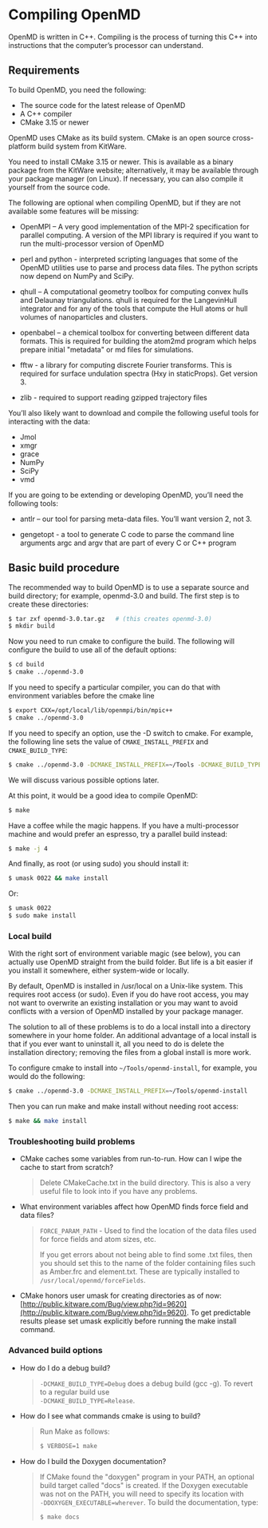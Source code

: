 # Compiling OpenMD

OpenMD is written in C++. Compiling is the process of turning this
C++ into instructions that the computer’s processor can understand.

## Requirements

To build OpenMD, you need the following:

* The source code for the latest release of OpenMD
* A C++ compiler
* CMake 3.15 or newer

OpenMD uses CMake as its build system. CMake is an open source
cross-platform build system from KitWare.

You need to install CMake 3.15 or newer. This is available as a
binary package from the KitWare website; alternatively, it may be
available through your package manager (on Linux). If necessary, you
can also compile it yourself from the source code.

The following are optional when compiling OpenMD, but if they are not
available some features will be missing:

* OpenMPI – A very good implementation of the MPI-2 specification
for parallel computing.  A version of the MPI library is required
if you want to run the multi-processor version of OpenMD

* perl and python - interpreted scripting languages that some of
the OpenMD utilities use to parse and process data files. The python
scripts now depend on NumPy and SciPy.

* qhull – A computational geometry toolbox for computing convex
hulls and Delaunay triangulations.  qhull is required for the
LangevinHull integrator and for any of the tools that compute the
Hull atoms or hull volumes of nanoparticles and clusters.

* openbabel – a chemical toolbox for converting between different
data formats.  This is required for building the atom2md program
which helps prepare initial "metadata" or md files for
simulations.

* fftw - a library for computing discrete Fourier transforms.  This
is required for surface undulation spectra (Hxy in
staticProps). Get version 3.

* zlib - required to support reading gzipped trajectory files

You’ll also likely want to download and compile the following useful
tools for interacting with the data:

  * Jmol
  * xmgr
  * grace
  * NumPy
  * SciPy
  * vmd

If you are going to be extending or developing OpenMD, you’ll need
the following tools:

* antlr – our tool for parsing meta-data files.  You’ll want
  version 2, not 3.  

* gengetopt - a tool to generate C code to parse the command line
  arguments argc and argv that are part of every C or C++ program

## Basic build procedure

The recommended way to build OpenMD is to use a separate source and
build directory; for example, openmd-3.0 and build. The first step
is to create these directories:

```bash
$ tar zxf openmd-3.0.tar.gz   # (this creates openmd-3.0)
$ mkdir build
```

Now you need to run cmake to configure the build. The following will
configure the build to use all of the default options:

```bash
$ cd build
$ cmake ../openmd-3.0
```

If you need to specify a particular compiler, you can do that with
environment variables before the cmake line

```bash
$ export CXX=/opt/local/lib/openmpi/bin/mpic++
$ cmake ../openmd-3.0
```

If you need to specify an option, use the -D switch to cmake. For
example, the following line sets the value of `CMAKE_INSTALL_PREFIX`
and `CMAKE_BUILD_TYPE`:

```bash
$ cmake ../openmd-3.0 -DCMAKE_INSTALL_PREFIX=~/Tools -DCMAKE_BUILD_TYPE=DEBUG
```

We will discuss various possible options later.

At this point, it would be a good idea to compile OpenMD:

```bash
$ make
```

Have a coffee while the magic happens. If you have a multi-processor
machine and would prefer an espresso, try a parallel build instead:

```bash
$ make -j 4  
```

And finally, as root (or using sudo) you should install it:

```bash
$ umask 0022 && make install
```

Or:
  
```bash
$ umask 0022
$ sudo make install
```

### Local build

With the right sort of environment variable magic (see below), you
can actually use OpenMD straight from the build folder. But life is
a bit easier if you install it somewhere, either system-wide or
locally.

By default, OpenMD is installed in /usr/local on a Unix-like
system. This requires root access (or sudo). Even if you do have
root access, you may not want to overwrite an existing installation
or you may want to avoid conflicts with a version of OpenMD
installed by your package manager.

The solution to all of these problems is to do a local install into
a directory somewhere in your home folder. An additional advantage
of a local install is that if you ever want to uninstall it, all you
need to do is delete the installation directory; removing the files
from a global install is more work.

To configure cmake to install into `~/Tools/openmd-install`, for
example, you would do the following:

```bash
$ cmake ../openmd-3.0 -DCMAKE_INSTALL_PREFIX=~/Tools/openmd-install
```

Then you can run make and make install without needing root access:

```bash
$ make && make install
```

### Troubleshooting build problems

* CMake caches some variables from run-to-run. How can I wipe the
  cache to start from scratch?

    > Delete CMakeCache.txt in the build directory. This is also a very
  useful file to look into if you have any problems.

* What environment variables affect how OpenMD finds force field and
  data files?

  > `FORCE_PARAM_PATH` - Used to find the location of the data files
                        used for force fields and atom sizes, etc.
  >
  > If you get errors about not being able to find some .txt files,
  then you should set this to the name of the folder containing
  files such as Amber.frc and element.txt. These are typically
  installed to `/usr/local/openmd/forceFields`.

* CMake honors user umask for creating directories as of now:
  [http://public.kitware.com/Bug/view.php?id=9620](http://public.kitware.com/Bug/view.php?id=9620).
  To get predictable results please set umask explicitly before
  running the make install command.

### Advanced build options 

* How do I do a debug build?

  >`-DCMAKE_BUILD_TYPE=Debug` does a debug build (gcc -g). 
  To revert to a regular build use<br>
  `-DCMAKE_BUILD_TYPE=Release`.

* How do I see what commands cmake is using to build?

  > Run Make as follows:
  > 
  > ```bash
  > $ VERBOSE=1 make
  > ```

* How do I build the Doxygen documentation?

  > If CMake found the "doxygen" program in your PATH, an optional
  build target called "docs" is created.  If the Doxygen executable
  was not on the PATH, you will need to specify its location with<br>
  `-DDOXYGEN_EXECUTABLE=wherever`.  To build the documentation, type:
  > 
  > ```bash
  > $ make docs
  > ```
